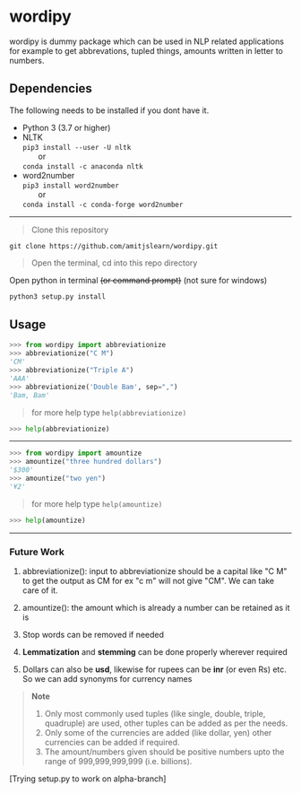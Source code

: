 # **wordipy**
wordipy is dummy  package which can be used in NLP related applications for example to get abbrevations, tupled things, amounts written in letter to numbers. 

## Dependencies

The following needs to be installed if you dont have it.
- Python 3 (3.7 or higher)
-  NLTK
    <br /> `pip3 install --user -U nltk`
	 <br /> 
 &nbsp;&nbsp;&nbsp;&nbsp;&nbsp;&nbsp;  or <br /> `conda install -c anaconda nltk`
- word2number
 <br />`pip3 install word2number`  <br /> 
 &nbsp;&nbsp;&nbsp;&nbsp;&nbsp;&nbsp;   or <br />
`conda install -c conda-forge word2number`
--------------------------------

>Clone this repository
```
git clone https://github.com/amitjslearn/wordipy.git
```
>Open the terminal, cd into this repo directory

Open python in terminal ~~(or command prompt)~~
(not sure for windows)
``` python
python3 setup.py install
```
## Usage
``` python
>>> from wordipy import abbreviationize
>>> abbreviationize("C M")
'CM'
>>> abbreviationize("Triple A")
'AAA'
>>> abbreviationize('Double Bam', sep=",")
'Bam, Bam'
```
>for more help type `help(abbreviationize)`
``` python
>>> help(abbreviationize)
```
----
``` python
>>> from wordipy import amountize
>>> amountize("three hundred dollars")
'$300'
>>> amountize("two yen")
'¥2'
```
>for more help type `help(amountize)`
``` python
>>> help(amountize)
```
---
### Future Work
1) abbreviationize(): input to abbreviationize should be a capital like "C M" to get the output as CM 
for ex "c m" will not give "CM". We can take care of it.

2) amountize(): the amount which is already a number can be retained as it is
3) Stop words can be removed if needed
4) **Lemmatization** and **stemming** can be done properly wherever required
5) Dollars can also be **usd**, likewise for rupees can be **inr** (or even Rs) etc. So we can add synonyms for currency names

>**Note**    
>1) Only most commonly used tuples (like single, double, triple, quadruple) are used, other tuples can be added as per the needs.
>2) Only some of the currencies are added (like dollar, yen) other currencies can be added if required.
>3) The amount/numbers given should be positive numbers upto the range of 999,999,999,999 (i.e. billions).

[Trying setup.py to work on alpha-branch]
